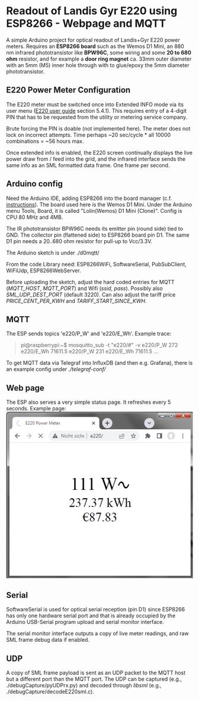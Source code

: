 
# Readout of Landis Gyr E220 using ESP8266 - Webpage and MQTT

A simple Arduino project for optical readout of Landis+Gyr E220 power meters. Requires an **ESP8266 board** such as the Wemos D1 Mini, an 880 nm infrared phototransistor like **BPW96C**, some wiring and some **20 to 680 ohm** resistor, and for example a **door ring magnet** ca. 33mm outer diameter with an 5mm (M5) inner hole through with to glue/epoxy the 5mm diameter phototransistor. 

## E220 Power Meter Configuration
The E220 meter must be switched once into Extended INFO mode via its user menu ([E220 user guide](https://www.landisgyr.de/webfoo/wp-content/uploads//2018/08/D000063497-E220-AMxD-Benutzerhandbuch-de-f.pdf]) section 5.4.1). This requires entry of a 4-digit PIN that has to be requested from the utility or metering service company.

Brute forcing the PIN is doable (not implemented here). The meter does not lock on incorrect attempts. Time perhaps ~20 sec/cycle * all 10000 combinations = ~56 hours max.

Once extended info is enabled, the E220 screen continually displays the live power draw from / feed into the grid, and the infrared interface sends the same info as an SML formatted data frame. One frame per second.

## Arduino config
Need the Arduino IDE, adding ESP8266 into the board manager (c.f. [instructions](https://arduino-esp8266.readthedocs.io/en/latest/installing.html)). The board used here is the Wemos D1 Mini. Under the Arduino menu Tools, Board, it is called "Lolin(Wemos) D1 Mini (Clone)". Config is CPU 80 MHz and 4MB.

The IR phototransistor BPW96C needs its emitter pin (round side) tied to GND. The collector pin (flattened side) to ESP8266 board pin D1. The same D1 pin needs a 20..680 ohm resistor for pull-up to Vcc/3.3V. 

The Arduino sketch is under ./d0mqtt/

From the code Library need: ESP8266WiFi, SoftwareSerial, PubSubClient, WiFiUdp, ESP8266WebServer.

Before uploading the sketch, adjust the hard coded entries for MQTT (*MQTT_HOST*, *MQTT_PORT*) and Wifi (*ssid*, *pass*). Possibly also *SML_UDP_DEST_PORT* (default 3220). Can also adjust the tariff price  *PRICE_CENT_PER_KWH* and *TARIFF_START_SINCE_KWH*.

## MQTT
The ESP sends topics 'e220/P_W' and 'e220/E_Wh'. Example trace:
> pi@raspberrypi:~$ mosquitto_sub -t "e220/#" -v
> e220/P_W 272 
> e220/E_Wh 71611.5 
> e220/P_W 231 
> e220/E_Wh 71611.5 
> ... 

To get MQTT data via Telegraf into InfluxDB (and then e.g. Grafana), there is an  example config under *./telegraf-conf/*

## Web page
The ESP also serves a very simple status page. It refreshes every 5 seconds. Example page: ![example of status page](https://raw.githubusercontent.com/jwagnerhki/e220_esp8266/main/images/sample_page.png)

## Serial
SoftwareSerial is used for optical serial reception (pin D1) since ESP8266 has only one hardware serial port and that is already occupied by the Arduino USB-Serial program upload and serial monitor interface.

The serial monitor interface outputs a copy of live meter readings, and raw SML frame debug data if enabled.

## UDP
A copy of SML frame payload is sent as an UDP packet to the MQTT host but a different port than the MQTT port. The UDP can be captured (e.g., ./debugCapture/pyUDPrx.py) and decoded through *libsml* (e.g., ./debugCapture/decodeE220sml.c).
